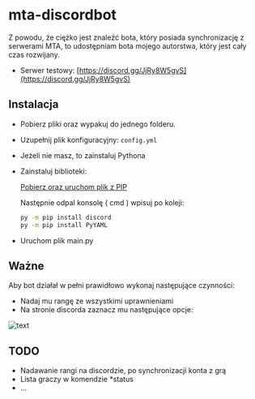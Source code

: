 # mta-discordbot

Z powodu, że ciężko jest znaleźć bota, który posiada synchronizację z serwerami MTA, to udostępniam bota mojego autorstwa, który jest cały czas rozwijany.

- Serwer testowy: [https://discord.gg/JjRy8W5gvS](https://discord.gg/JjRy8W5gvS)

## Instalacja

- Pobierz pliki oraz wypakuj do jednego folderu.
- Uzupełnij plik konfiguracyjny: ```config.yml```
- Jeżeli nie masz, to zainstaluj Pythona
- Zainstaluj biblioteki:
  
  [Pobierz oraz uruchom plik z PIP](https://bootstrap.pypa.io/get-pip.py)
  
  Następnie odpal konsolę ( cmd )
  wpisuj po koleji:
  ```bash
  py -m pip install discord
  py -m pip install PyYAML
  ```
  
- Uruchom plik main.py

## Ważne
Aby bot działał w pełni prawidłowo wykonaj następujące czynności:
- Nadaj mu rangę ze wszystkimi uprawnieniami
- Na stronie discorda zaznacz mu następujące opcje:

![text](https://i.imgur.com/OImSYbM.png)

## TODO
- Nadawanie rangi na discordzie, po synchronizacji konta z grą
- Lista graczy w komendzie *status
- ...
